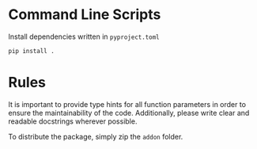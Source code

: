 # Command Line Scripts

Install dependencies written in `pyproject.toml`

```
pip install .
```

# Rules

It is important to provide type hints for all function parameters in order to ensure the maintainability of the code. Additionally, please write clear and readable docstrings wherever possible.

To distribute the package, simply zip the `addon` folder.
